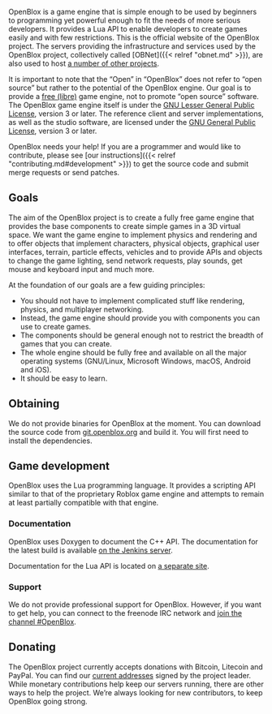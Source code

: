 OpenBlox is a game engine that is simple enough to be used by beginners to programming yet powerful enough to fit the needs of more serious developers. It provides a Lua API to enable developers to create games easily and with few restrictions. This is the official website of the OpenBlox project. The servers providing the infrastructure and services used by the OpenBlox project, collectively called [OBNet]({{< relref "obnet.md" >}}), are also used to host [a number of other projects](https://friends.openblox.org/).

It is important to note that the “Open” in “OpenBlox” does not refer to “open source” but rather to the potential of the OpenBlox engine. Our goal is to provide a [free (libre)](https://www.gnu.org/philosophy/free-sw.html) game engine, not to promote “open source” software. The OpenBlox game engine itself is under the [GNU Lesser General Public License](https://www.gnu.org/licenses/lgpl-3.0.html), version&nbsp;3 or later. The reference client and server implementations, as well as the studio software, are licensed under the [GNU General Public License](https://www.gnu.org/licenses/gpl-3.0.html), version&nbsp;3 or later.

OpenBlox needs your help! If you are a programmer and would like to contribute, please see [our instructions]({{< relref "contributing.md#development" >}}) to get the source code and submit merge requests or send patches.

## Goals

The aim of the OpenBlox project is to create a fully free game engine that provides the base components to create simple games in a 3D virtual space. We want the game engine to implement physics and rendering and to offer objects that implement characters, physical objects, graphical user interfaces, terrain, particle effects, vehicles and to provide APIs and objects to change the game lighting, send network requests, play sounds, get mouse and keyboard input and much more.

At the foundation of our goals are a few guiding principles:

* You should not have to implement complicated stuff like rendering, physics, and multiplayer networking.
* Instead, the game engine should provide you with components you can use to create games.
* The components should be general enough not to restrict the breadth of games that you can create.
* The whole engine should be fully free and available on all the major operating systems (GNU/Linux, Microsoft Windows, macOS, Android and iOS).
* It should be easy to learn.

## Obtaining

We do not provide binaries for OpenBlox at the moment. You can download the source code from [git.openblox.org](https://git.openblox.org) and build it. You will first need to install the dependencies.

## Game development

OpenBlox uses the Lua programming language. It provides a scripting API similar to that of the proprietary Roblox game engine and attempts to remain at least partially compatible with that engine.

### Documentation

OpenBlox uses Doxygen to document the C++ API. The documentation for the latest build is available [on the Jenkins server](https://ci.openblox.org/job/libopenblox/doxygen/index.html).

Documentation for the Lua API is located on [a separate site](https://docs.openblox.org).

### Support

We do not provide professional support for OpenBlox. However, if you want to get help, you can connect to the freenode IRC network and [join the channel #OpenBlox](ircs://chat.freenode.net/OpenBlox).

## Donating

The OpenBlox project currently accepts donations with Bitcoin, Litecoin and PayPal. You can find our [current addresses](/donate.asc) signed by the project leader. While monetary contributions help keep our servers running, there are other ways to help the project. We’re always looking for new contributors, to keep OpenBlox going strong.
